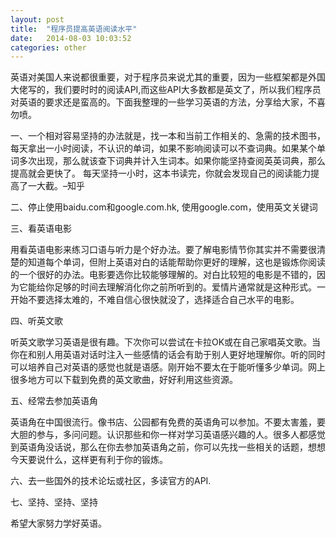 ```yaml
---
layout: post
title:  "程序员提高英语阅读水平"
date:   2014-08-03 10:03:52
categories: other
---
```

英语对美国人来说都很重要，对于程序员来说尤其的重要，因为一些框架都是外国大佬写的，我们要时时的阅读API,而这些API大多数都是英文了，所以我们程序员对英语的要求还是蛮高的。下面我整理的一些学习英语的方法，分享给大家，不喜勿喷。

一、一个相对容易坚持的办法就是，找一本和当前工作相关的、急需的技术图书，每天拿出一小时阅读，不认识的单词，如果不影响阅读可以不查词典。如果某个单词多次出现，那么就该查下词典并计入生词本。如果你能坚持查阅英英词典，那么提高就会更快了。
每天坚持一小时，这本书读完，你就会发现自己的阅读能力提高了一大截。–知乎

二、停止使用baidu.com和google.com.hk, 使用google.com，使用英文关键词

三、看英语电影

用看英语电影来练习口语与听力是个好办法。要了解电影情节你其实并不需要很清楚的知道每个单词，但附上英语对白的话能帮助你更好的理解，这也是锻炼你阅读的一个很好的办法。电影要选你比较能够理解的。对白比较短的电影是不错的，因为它能给你足够的时间去理解消化你之前所听到的。爱情片通常就是这种形式。一开始不要选择太难的，不难自信心很快就没了，选择适合自己水平的电影。

四、听英文歌

听英文歌学习英语是很有趣。下次你可以尝试在卡拉OK或在自己家唱英文歌。当你在和别人用英语对话时注入一些感情的话会有助于别人更好地理解你。听的同时可以培养自己对英语的感觉也就是语感。刚开始不要太在于能听懂多少单词。网上很多地方可以下载到免费的英文歌曲，好好利用这些资源。

五、经常去参加英语角

英语角在中国很流行。像书店、公园都有免费的英语角可以参加。不要太害羞，要大胆的参与，多问问题。认识那些和你一样对学习英语感兴趣的人。很多人都感觉到英语角没话说，那么在你去参加英语角之前，你可以先找一些相关的话题，想想今天要说什么，这样更有利于你的锻炼。

六、去一些国外的技术论坛或社区，多读官方的API.

七、坚持、坚持、坚持

希望大家努力学好英语。

 
